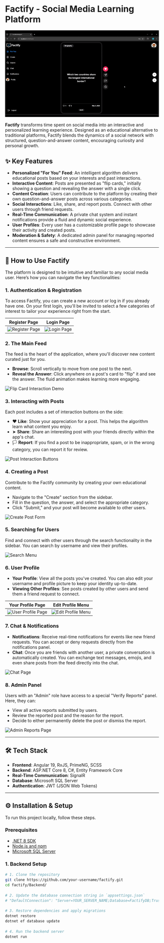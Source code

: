 # Factify - Social Media Learning Platform

![Factify Feed](readme_images/home.gif)

**Factify** transforms time spent on social media into an interactive and personalized learning experience. Designed as an educational alternative to traditional platforms, Factify blends the dynamics of a social network with structured, question-and-answer content, encouraging curiosity and personal growth.

## ✨ Key Features

-   **Personalized "For You" Feed**: An intelligent algorithm delivers educational posts based on your interests and past interactions.
-   **Interactive Content**: Posts are presented as "flip cards," initially showing a question and revealing the answer with a single click.
-   **Content Creation**: Users can contribute to the platform by creating their own question-and-answer posts across various categories.
-   **Social Interactions**: Like, share, and report posts. Connect with other users through friend requests.
-   **Real-Time Communication**: A private chat system and instant notifications provide a fluid and dynamic social experience.
-   **User Profiles**: Every user has a customizable profile page to showcase their activity and created posts.
-   **Moderation & Safety**: A dedicated admin panel for managing reported content ensures a safe and constructive environment.

---

## 🚀 How to Use Factify

The platform is designed to be intuitive and familiar to any social media user. Here’s how you can navigate the key functionalities:

### 1. Authentication & Registration

To access Factify, you can create a new account or log in if you already have one. On your first login, you'll be invited to select a few categories of interest to tailor your experience right from the start.

| Register Page                               | Login Page                               |
| ------------------------------------------- | ---------------------------------------- |
| ![Register Page](docs/images/register.png) | ![Login Page](docs/images/login.png) |

### 2. The Main Feed

The feed is the heart of the application, where you'll discover new content curated just for you.

-   **Browse**: Scroll vertically to move from one post to the next.
-   **Reveal the Answer**: Click anywhere on a post's card to "flip" it and see the answer. The fluid animation makes learning more engaging.

![Flip Card Interaction Demo](docs/images/flip-card-demo.gif)

### 3. Interacting with Posts

Each post includes a set of interaction buttons on the side:

-   ❤️ **Like**: Show your appreciation for a post. This helps the algorithm learn what content you enjoy.
-   ➤ **Share**: Share an interesting post with your friends directly within the app's chat.
-   🏳️ **Report**: If you find a post to be inappropriate, spam, or in the wrong category, you can report it for review.

![Post Interaction Buttons](docs/images/post-interactions.png)

### 4. Creating a Post

Contribute to the Factify community by creating your own educational content.

-   Navigate to the "Create" section from the sidebar.
-   Fill in the question, the answer, and select the appropriate category.
-   Click "Submit," and your post will become available to other users.

![Create Post Form](docs/images/create-post.png)

### 5. Searching for Users

Find and connect with other users through the search functionality in the sidebar. You can search by username and view their profiles.

![Search Menu](docs/images/search-menu.png)

### 6. User Profile

-   **Your Profile**: View all the posts you've created. You can also edit your username and profile picture to keep your identity up-to-date.
-   **Viewing Other Profiles**: See posts created by other users and send them a friend request to connect.

| Your Profile Page                               | Edit Profile Menu                               |
| ----------------------------------------------- | ----------------------------------------------- |
| ![User Profile Page](docs/images/profile-page.png) | ![Edit Profile Menu](docs/images/edit-profile.png) |

### 7. Chat & Notifications

-   **Notifications**: Receive real-time notifications for events like new friend requests. You can accept or deny requests directly from the notifications panel.
-   **Chat**: Once you are friends with another user, a private conversation is automatically created. You can exchange text messages, emojis, and even share posts from the feed directly into the chat.

![Chat Page](docs/images/chat-page.png)

### 8. Admin Panel

Users with an "Admin" role have access to a special "Verify Reports" panel. Here, they can:
-   View all active reports submitted by users.
-   Review the reported post and the reason for the report.
-   Decide to either permanently delete the post or dismiss the report.

![Admin Reports Page](docs/images/admin-reports.png)

---

## 🛠️ Tech Stack

-   **Frontend**: Angular 19, RxJS, PrimeNG, SCSS
-   **Backend**: ASP.NET Core 8, C#, Entity Framework Core
-   **Real-Time Communication**: SignalR
-   **Database**: Microsoft SQL Server
-   **Authentication**: JWT (JSON Web Tokens)

---

## ⚙️ Installation & Setup

To run this project locally, follow these steps.

### Prerequisites

-   [.NET 8 SDK](https://dotnet.microsoft.com/en-us/download/dotnet/8.0)
-   [Node.js and npm](https://nodejs.org/en)
-   [Microsoft SQL Server](https://www.microsoft.com/en-us/sql-server/sql-server-downloads)

### 1. Backend Setup

```bash
# 1. Clone the repository
git clone https://github.com/your-username/factify.git
cd factify/Backend/

# 2. Update the database connection string in `appsettings.json`
# "DefaultConnection": "Server=YOUR_SERVER_NAME;Database=FactifyDB;Trusted_Connection=True;TrustServerCertificate=True;"

# 3. Restore dependencies and apply migrations
dotnet restore
dotnet ef database update

# 4. Run the backend server
dotnet run
